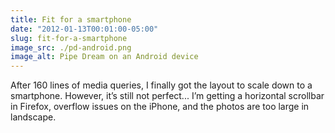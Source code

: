 ```yaml
---
title: Fit for a smartphone
date: "2012-01-13T00:01:00-05:00"
slug: fit-for-a-smartphone
image_src: ./pd-android.png
image_alt: Pipe Dream on an Android device
---
```


After 160 lines of media queries, I finally got the layout to scale down to a smartphone. However, it’s still not perfect... I’m getting a horizontal scrollbar in Firefox, overflow issues on the iPhone, and the photos are too large in landscape.
